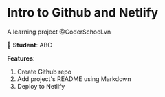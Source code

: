<h1>Intro to Github and Netlify</h1> 

A learning project @CoderSchool.vn

:link: <strong>Student</strong>: ABC

<strong>Features</strong>:
1. Create Github repo
2. Add project's README using Markdown
3. Deploy to Netlify
